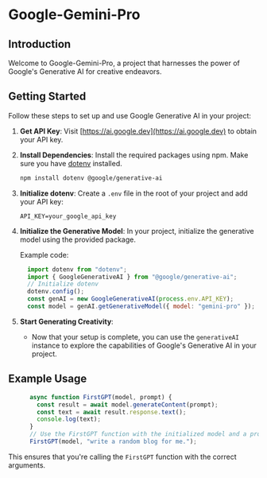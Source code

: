 # Google-Gemini-Pro

## Introduction

Welcome to Google-Gemini-Pro, a project that harnesses the power of Google's Generative AI for creative endeavors.

## Getting Started

Follow these steps to set up and use Google Generative AI in your project:

1. **Get API Key**: Visit [https://ai.google.dev](https://ai.google.dev) to obtain your API key.

2. **Install Dependencies**: Install the required packages using npm. Make sure you have [dotenv](https://www.npmjs.com/package/dotenv) installed.

    ```bash
    npm install dotenv @google/generative-ai
    ```

3. **Initialize dotenv**: Create a `.env` file in the root of your project and add your API key:

    ```dotenv
    API_KEY=your_google_api_key
    ```

4. **Initialize the Generative Model**: In your project, initialize the generative model using the provided package.

   Example code:

    ```javascript
      import dotenv from "dotenv";
      import { GoogleGenerativeAI } from "@google/generative-ai";
      // Initialize dotenv
      dotenv.config();
      const genAI = new GoogleGenerativeAI(process.env.API_KEY);
      const model = genAI.getGenerativeModel({ model: "gemini-pro" });
    ```

5. **Start Generating Creativity**:
   - Now that your setup is complete, you can use the `generativeAI` instance to explore the capabilities of Google's Generative AI in your project.

## Example Usage
```javascript
      async function FirstGPT(model, prompt) {
        const result = await model.generateContent(prompt);
        const text = await result.response.text();
        console.log(text);
      }
      // Use the FirstGPT function with the initialized model and a prompt
      FirstGPT(model, "write a random blog for me.");
```


This ensures that you're calling the `FirstGPT` function with the correct arguments.

